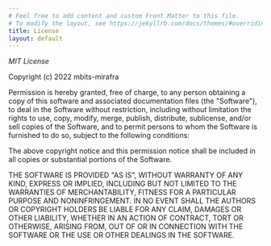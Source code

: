 ```yaml
---
# Feel free to add content and custom Front Matter to this file.
# To modify the layout, see https://jekyllrb.com/docs/themes/#overriding-theme-defaults
title: License
layout: default
---
```


<style>
.page-content p {
  font-size: 1em;
}
</style>

*MIT License*

Copyright (c) 2022 mbits-mirafra

Permission is hereby granted, free of charge, to any person obtaining a copy
of this software and associated documentation files (the "Software"), to deal
in the Software without restriction, including without limitation the rights
to use, copy, modify, merge, publish, distribute, sublicense, and/or sell
copies of the Software, and to permit persons to whom the Software is
furnished to do so, subject to the following conditions:

The above copyright notice and this permission notice shall be included in all
copies or substantial portions of the Software.

THE SOFTWARE IS PROVIDED "AS IS", WITHOUT WARRANTY OF ANY KIND, EXPRESS OR
IMPLIED, INCLUDING BUT NOT LIMITED TO THE WARRANTIES OF MERCHANTABILITY,
FITNESS FOR A PARTICULAR PURPOSE AND NONINFRINGEMENT. IN NO EVENT SHALL THE
AUTHORS OR COPYRIGHT HOLDERS BE LIABLE FOR ANY CLAIM, DAMAGES OR OTHER
LIABILITY, WHETHER IN AN ACTION OF CONTRACT, TORT OR OTHERWISE, ARISING FROM,
OUT OF OR IN CONNECTION WITH THE SOFTWARE OR THE USE OR OTHER DEALINGS IN THE
SOFTWARE.
